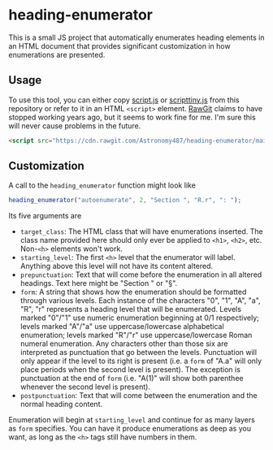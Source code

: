 # heading-enumerator

This is a small JS project that automatically enumerates <h> heading elements in an HTML document that provides significant customization in how enumerations are presented.

## Usage

To use this tool, you can either copy [script.js](https://github.com/Astronomy487/heading-enumerator/blob/main/script.js) or [scripttiny.js](https://github.com/Astronomy487/heading-enumerator/blob/main/scripttiny.js) from this repository or refer to it in an HTML `<script>` element. [RawGit](https://rawgit.com/) claims to have stopped working years ago, but it seems to work fine for me. I'm sure this will never cause problems in the future.

```html
<script src="https://cdn.rawgit.com/Astronomy487/heading-enumerator/main/scripttiny.js"></script>
```

## Customization

A call to the `heading_enumerator` function might look like

```js
heading_enumerator("autoenumerate", 2, "Section ", "R.r", ": ");
```

Its five arguments are

- `target_class`: The HTML class that will have enumerations inserted. The class name provided here should only ever be applied to `<h1>`, `<h2>`, etc. Non-`<h>` elements won't work.
- `starting_level`: The first `<h>` level that the enumerator will label. Anything above this level will not have its content altered.
- `prepunctuation`: Text that will come before the enumeration in all altered headings. Text here might be "Section " or "§".
- `form`: A string that shows how the enumeration should be formatted through various levels. Each instance of the characters "0", "1", "A", "a", "R", "r" represents a heading level that will be enumerated. Levels marked "0"/"1" use numeric enumeration beginning at 0/1 respectively; levels marked "A"/"a" use uppercase/lowercase alphabetical enumeration; levels marked "R"/"r" use uppercase/lowercase Roman numeral enumeration. Any characters other than those six are interpreted as punctuation that go between the levels. Punctuation will only appear if the level to its right is present (i.e. a `form` of "A.a" will only place periods when the second level is present). The exception is punctuation at the end of `form` (i.e. "A(1)" will show both parenthee whenever the second level is present).
- `postpunctuation`: Text that will come between the enumeration and the normal heading content.

Enumeration will begin at `starting_level` and continue for as many layers as `form` specifies. You can have it produce enumerations as deep as you want, as long as the `<h>` tags still have numbers in them.
